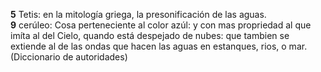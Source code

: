**5** Tetis: en la mitología griega, la presonificación de las aguas.\
**9** cerúleo: Cosa perteneciente al color azúl: y con mas propriedad al
que imíta al del Cielo, quando está despejado de nubes: que tambien se
extiende al de las ondas que hacen las aguas en estanques, rios, o mar.
(Diccionario de autoridades)
